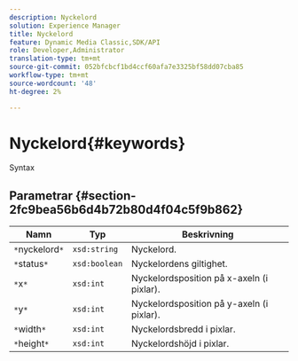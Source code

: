 ```yaml
---
description: Nyckelord
solution: Experience Manager
title: Nyckelord
feature: Dynamic Media Classic,SDK/API
role: Developer,Administrator
translation-type: tm+mt
source-git-commit: 052bfcbcf1bd4ccf60afa7e3325bf58dd07cba85
workflow-type: tm+mt
source-wordcount: '48'
ht-degree: 2%

---
```



# Nyckelord{#keywords}

Syntax

## Parametrar {#section-2fc9bea56b6d4b72b80d4f04c5f9b862}

| Namn | Typ | Beskrivning |
|---|---|---|
| `*`nyckelord`*` | `xsd:string` | Nyckelord. |
| `*`status`*` | `xsd:boolean` | Nyckelordens giltighet. |
| `*`x`*` | `xsd:int` | Nyckelordsposition på x-axeln (i pixlar). |
| `*`y`*` | `xsd:int` | Nyckelordsposition på y-axeln (i pixlar). |
| `*`width`*` | `xsd:int` | Nyckelordsbredd i pixlar. |
| `*`height`*` | `xsd:int` | Nyckelordshöjd i pixlar. |

